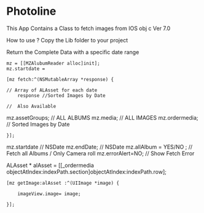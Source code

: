 # Photoline
This App Contains a Class to fetch images from IOS obj c Ver 7.0

How to use ?
Copy the Lib folder to your project

Return the Complete Data with a specific date range


    mz = [[MZAlubumReader alloc]init];
    mz.startdate =

    [mz fetch:^(NSMutableArray *response) {

	// Array of ALAsset for each date
		response //Sorted Images by Date

	//	Also Available

mz.assetGroups;  // ALL ALBUMS
mz.media;        // ALL IMAGES
mz.ordermedia;   // Sorted Images by Date

    }];


mz.startdate  // NSDate
mz.endDate;   // NSDate
mz.allAlbum = YES/NO ;  // Fetch all Albums / Only Camera roll
mz.errorAlert=NO;       // Show Fetch Error




ALAsset * alAsset = [[_ordermedia objectAtIndex:indexPath.section]objectAtIndex:indexPath.row];

    [mz getImage:alAsset :^(UIImage *image) {

        imageView.image= image;

    }];




